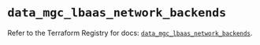 # `data_mgc_lbaas_network_backends`

Refer to the Terraform Registry for docs: [`data_mgc_lbaas_network_backends`](https://registry.terraform.io/providers/magalucloud/mgc/0.39.0/docs/data-sources/lbaas_network_backends).
